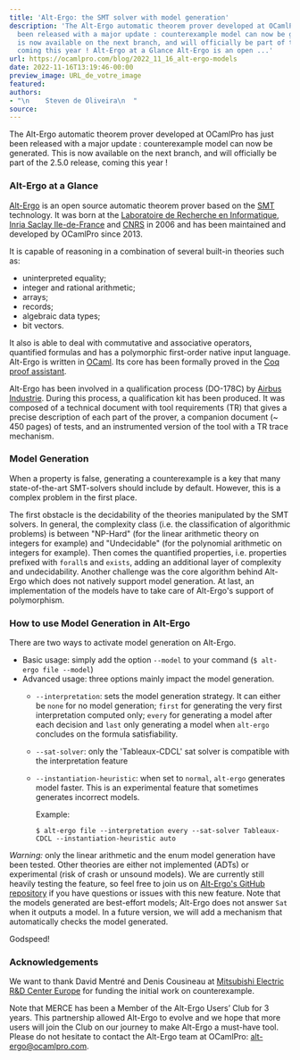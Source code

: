 ```yaml
---
title: 'Alt-Ergo: the SMT solver with model generation'
description: 'The Alt-Ergo automatic theorem prover developed at OCamlPro has just
  been released with a major update : counterexample model can now be generated. This
  is now available on the next branch, and will officially be part of the 2.5.0 release,
  coming this year ! Alt-Ergo at a Glance Alt-Ergo is an open ...'
url: https://ocamlpro.com/blog/2022_11_16_alt-ergo-models
date: 2022-11-16T13:19:46-00:00
preview_image: URL_de_votre_image
featured:
authors:
- "\n    Steven de Oliveira\n  "
source:
---
```


<p>The Alt-Ergo automatic theorem prover developed at OCamlPro has just been released with a major update : counterexample model can now be generated. This is now available on the next branch, and will officially be part of the 2.5.0 release, coming this year !</p>
<h3>Alt-Ergo at a Glance</h3>
<p><a href="https://alt-ergo.ocamlpro.com">Alt-Ergo</a> is an open source automatic theorem prover based on the <a href="https://en.wikipedia.org/wiki/Satisfiability_Modulo_Theories">SMT</a> technology. It was born at the <a href="https://www.lri.fr">Laboratoire de Recherche en Informatique</a>, <a href="https://www.inria.fr/centre/saclay">Inria Saclay Ile-de-France</a> and <a href="https://www.cnrs.fr/index.php">CNRS</a> in 2006 and has been maintained and developed by OCamlPro since 2013.</p>
<p></p>
<p>It is capable of reasoning in a combination of several built-in theories such as:</p>
<ul>
<li>uninterpreted equality;
</li>
<li>integer and rational arithmetic;
</li>
<li>arrays;
</li>
<li>records;
</li>
<li>algebraic data types;
</li>
<li>bit vectors.
</li>
</ul>
<p>It also is able to deal with commutative and associative operators, quantified formulas and has a polymorphic first-order native input language.
Alt-Ergo is written in <a href="https://caml.inria.fr/ocaml/index.fr.html">OCaml</a>. Its core has been formally proved in the <a href="https://coq.inria.fr">Coq proof assistant</a>.</p>
<p>Alt-Ergo has been involved in a qualification process (DO-178C) by <a href="http://www.airbus.com">Airbus Industrie</a>. During this process, a qualification kit has been produced. It was composed of a technical document with tool requirements (TR) that gives a precise description of each part of the prover, a companion document (~ 450 pages) of tests, and an instrumented version of the tool with a TR trace mechanism.</p>
<h3>Model Generation</h3>
<p>When a property is false, generating a counterexample is a key that many state-of-the-art SMT-solvers should include by default. However, this is a complex problem in the first place.</p>
<p>The first obstacle is the decidability of the theories manipulated by the SMT solvers. In general, the complexity class (i.e. the classification of algorithmic problems) is between &quot;NP-Hard&quot; (for the linear arithmetic theory on integers for example) and &quot;Undecidable&quot; (for the polynomial arithmetic on integers for example). Then comes the quantified properties, i.e. properties prefixed with <code>forall</code>s and <code>exists</code>, adding an additional layer of complexity and undecidability. Another challenge was the core algorithm behind Alt-Ergo which does not natively support model generation. At last, an implementation of the models have to take care of Alt-Ergo's support of polymorphism.</p>
<h3>How to use Model Generation in Alt-Ergo</h3>
<p>There are two ways to activate model generation on Alt-Ergo.</p>
<ul>
<li>Basic usage: simply add the option <code>--model</code> to your command (<code>$ alt-ergo file --model</code>)
</li>
<li>Advanced usage: three options mainly impact the model generation.
<ul>
<li>
<p><code>--interpretation</code>: sets the model generation strategy. It can either be
<code>none</code> for no model generation; <code>first</code> for generating the very first
interpretation computed only; <code>every</code> for generating a
model after each decision and <code>last</code> only generating a model when <code>alt-ergo</code>
concludes on the formula satisfiability.</p>
</li>
<li>
<p><code>--sat-solver</code>: only the 'Tableaux-CDCL' sat solver is compatible with the
interpretation feature</p>
</li>
<li>
<p><code>--instantiation-heuristic</code>: when set to <code>normal</code>, <code>alt-ergo</code> generates model
faster. This is an experimental feature that sometimes generates incorrect
models.</p>
<p>Example:</p>
<p><code>$ alt-ergo file --interpretation every --sat-solver Tableaux-CDCL --instantiation-heuristic auto</code></p>
</li>
</ul>
</li>
</ul>
<p><em>Warning:</em> only the linear arithmetic and the enum model generation have been
tested. Other theories are either not implemented (ADTs) or experimental (risk
of crash or unsound models). We are currently still heavily testing the
feature, so feel free to join us on
<a href="https://ocamlpro.com/blog/github.com/OcamlPro/alt-ergo">Alt-Ergo's GitHub repository</a> if you have
questions or issues with this new feature.
Note that the models generated are best-effort models; Alt-Ergo
does not answer <code>Sat</code> when it outputs a model. In a future version, we will add
a mechanism that automatically checks the model generated.</p>
<p>Godspeed!</p>
<h3>Acknowledgements</h3>
<p>We want to thank David Mentr&eacute; and Denis Cousineau at <a href="https://www.mitsubishielectric-rce.eu/merce-in-france/">Mitsubishi Electric R&amp;D Center Europe</a>
for funding the initial work on counterexample.</p>
<p>Note that MERCE has been a Member of the Alt-Ergo Users&rsquo; Club for 3 years.
This partnership allowed Alt-Ergo to evolve and we hope that more users
will join the Club on our journey to make Alt-Ergo a must-have tool.
Please do not hesitate to contact the Alt-Ergo team at OCamlPro:
<a href="mailto:alt-ergo@ocamlpro.com">alt-ergo@ocamlpro.com</a>.</p>


